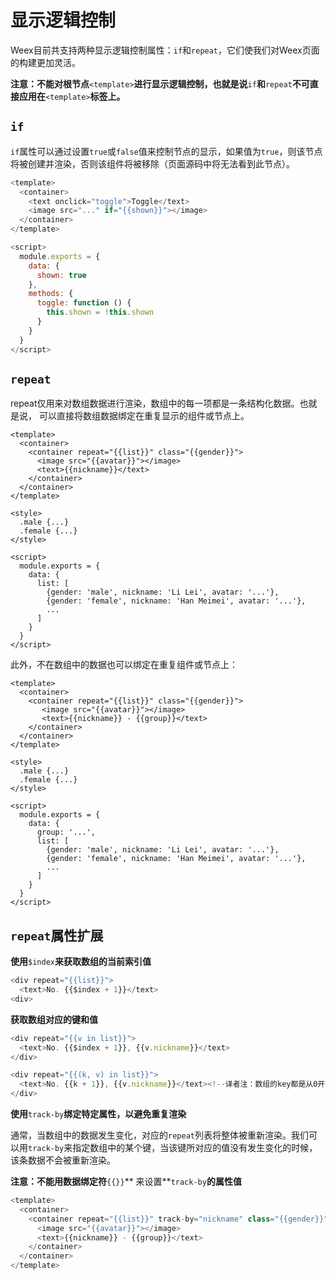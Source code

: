 # 显示逻辑控制

Weex目前共支持两种显示逻辑控制属性：`if`和`repeat`，它们使我们对Weex页面的构建更加灵活。

**注意：不能对根节点**`<template>`**进行显示逻辑控制，也就是说**`if`**和**`repeat`**不可直接应用在**`<template>`**标签上。**

## `if`

`if`属性可以通过设置`true`或`false`值来控制节点的显示，如果值为`true`，则该节点将被创建并渲染，否则该组件将被移除（页面源码中将无法看到此节点）。

```js
<template>
  <container>
    <text onclick="toggle">Toggle</text>
    <image src="..." if="{{shown}}"></image>
  </container>
</template>

<script>
  module.exports = {
    data: {
      shown: true
    },
    methods: {
      toggle: function () {
        this.shown = !this.shown
      }
    }
  }
</script>
```

## `repeat`

repeat仅用来对数组数据进行渲染，数组中的每一项都是一条结构化数据。也就是说， 可以直接将数组数据绑定在重复显示的组件或节点上。

```
<template>
  <container>
    <container repeat="{{list}}" class="{{gender}}">
      <image src="{{avatar}}"></image>
      <text>{{nickname}}</text>
    </container>
  </container>
</template>

<style>
  .male {...}
  .female {...}
</style>

<script>
  module.exports = {
    data: {
      list: [
        {gender: 'male', nickname: 'Li Lei', avatar: '...'},
        {gender: 'female', nickname: 'Han Meimei', avatar: '...'},
        ...
      ]
    }
  }
</script>
```

此外，不在数组中的数据也可以绑定在重复组件或节点上：

```
<template>
  <container>
    <container repeat="{{list}}" class="{{gender}}">
       <image src="{{avatar}}"></image>
       <text>{{nickname}} - {{group}}</text>
    </container>
  </container>
</template>

<style>
  .male {...}
  .female {...}
</style>

<script>
  module.exports = {
    data: {
      group: '...',
      list: [
        {gender: 'male', nickname: 'Li Lei', avatar: '...'},
        {gender: 'female', nickname: 'Han Meimei', avatar: '...'},
        ...
      ]
    }
  }
</script>
```

## `repeat`属性扩展

**使用**`$index`**来获取数组的当前索引值**

```js
<div repeat="{{list}}">
  <text>No. {{$index + 1}}</text>
<div>
```

**获取数组对应的键和值**

```js
<div repeat="{{v in list}}">
  <text>No. {{$index + 1}}, {{v.nickname}}</text>
</div>
```

```js
<div repeat="{{(k, v) in list}}">
  <text>No. {{k + 1}}, {{v.nickname}}</text><!--译者注：数组的key都是从0开始，若想得到通常意义的序号，应加1-->
</div>
```

**使用**`track-by`**绑定特定属性，以避免重复渲染**

通常，当数组中的数据发生变化，对应的`repeat`列表将整体被重新渲染。我们可以用`track-by`来指定数组中的某个键，当该键所对应的值没有发生变化的时候，该条数据不会被重新渲染。

**注意：不能用数据绑定符**`{{}}`** 来设置**`track-by`**的属性值**

```js
<template>
  <container>
    <container repeat="{{list}}" track-by="nickname" class="{{gender}}"><!--译者注：此处直接写nickname即可-->
      <image src="{{avatar}}"></image>
      <text>{{nickname}} - {{group}}</text>
    </container>
  </container>
</template>
```

